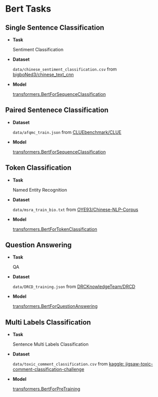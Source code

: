 # Bert Tasks

## Single Sentence Classification

- **Task**

    Sentiment Classification

- **Dataset**

    `data/chinese_sentiment_classification.csv` from [bigboNed3/chinese_text_cnn](https://github.com/bigboNed3/chinese_text_cnn)

- **Model**

    [transformers.BertForSequenceClassification](https://huggingface.co/docs/transformers/model_doc/bert#transformers.BertForSequenceClassification)

## Paired Sentenece Classification

- **Dataset**

    `data/afqmc_train.json` from [CLUEbenchmark/CLUE](https://github.com/CLUEbenchmark/CLUE)

- **Model**

    [transformers.BertForSequenceClassification](https://huggingface.co/docs/transformers/model_doc/bert#transformers.BertForSequenceClassification)

## Token Classification

- **Task**

    Named Entity Recognition

- **Dataset**

    `data/msra_train_bio.txt` from [OYE93/Chinese-NLP-Corpus](https://github.com/OYE93/Chinese-NLP-Corpus)

- **Model**

    [transformers.BertForTokenClassification](https://huggingface.co/docs/transformers/model_doc/bert#transformers.BertForTokenClassification)

## Question Answering

- **Task**

    QA

- **Dataset**

    `data/DRCD_training.json` from [DRCKnowledgeTeam/DRCD](https://github.com/DRCKnowledgeTeam/DRCD)

- **Model**

    [transformers.BertForQuestionAnswering](https://huggingface.co/docs/transformers/model_doc/bert#transformers.BertForQuestionAnswering)


## Multi Labels Classification

- **Task**

    Sentence Multi Labels Classification

- **Dataset**

    `data/toxic_comment_classification.csv` from [kaggle: jigsaw-toxic-comment-classification-challenge](https://www.kaggle.com/c/jigsaw-toxic-comment-classification-challenge/data?select=train.csv.zip)

- **Model**

    [transformers.BertForPreTraining](https://huggingface.co/docs/transformers/model_doc/bert#transformers.BertForPreTraining)
